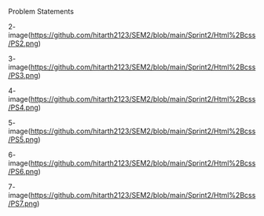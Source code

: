 Problem Statements

2- image(https://github.com/hitarth2123/SEM2/blob/main/Sprint2/Html%2Bcss/PS2.png)

3- image(https://github.com/hitarth2123/SEM2/blob/main/Sprint2/Html%2Bcss/PS3.png)

4- image(https://github.com/hitarth2123/SEM2/blob/main/Sprint2/Html%2Bcss/PS4.png)

5- image(https://github.com/hitarth2123/SEM2/blob/main/Sprint2/Html%2Bcss/PS5.png)

6- image(https://github.com/hitarth2123/SEM2/blob/main/Sprint2/Html%2Bcss/PS6.png)

7- image(https://github.com/hitarth2123/SEM2/blob/main/Sprint2/Html%2Bcss/PS7.png)

